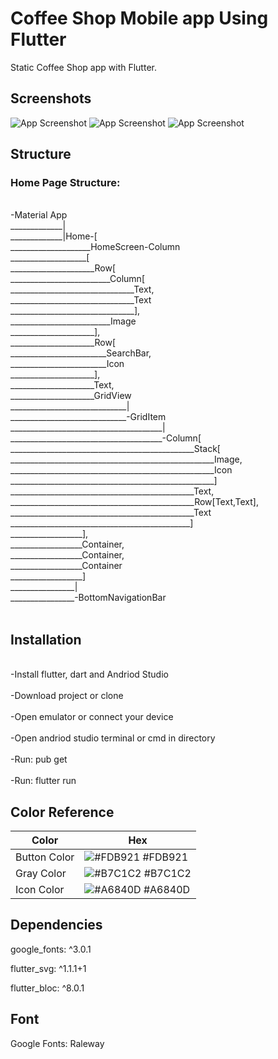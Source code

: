 
# Coffee Shop Mobile app Using Flutter

Static Coffee Shop app with Flutter.
     
            
## Screenshots

![App Screenshot](https://i.imgur.com/qL6wCDm.png)
![App Screenshot](https://i.imgur.com/xUjEB09.png)
![App Screenshot](https://i.imgur.com/79e3z4O.png)


## Structure
<h3>Home Page Structure:</h3>
<br>
-Material App<br>
_____________|<br>
_____________|Home-[<br>
____________________HomeScreen-Column<br>
___________________[<br>
_____________________Row[<br>
_________________________Column[<br>
_______________________________Text,<br>
_______________________________Text<br>
_______________________________],<br>
_________________________Image<br>
_____________________],<br>
_____________________Row[<br>
________________________SearchBar,<br>
________________________Icon<br>
_____________________],<br>
_____________________Text,<br>
_____________________GridView<br>
_____________________________|<br>
_____________________________-GridItem<br>
______________________________________|<br>
______________________________________-Column[<br>
______________________________________________Stack[<br>
___________________________________________________Image,<br>
___________________________________________________Icon<br>
___________________________________________________]<br>
______________________________________________Text,<br>
______________________________________________Row[Text,Text],<br>
______________________________________________Text<br>
_____________________________________________]<br>
__________________],<br>
__________________Container,<br>
__________________Container,<br>
__________________Container<br>
__________________]<br>
________________|<br>
________________-BottomNavigationBar<br>
                </br>
            
## Installation

<br>-Install flutter, dart and Andriod Studio</br>
<br>-Download project or clone</br>
<br>-Open emulator or connect your device</br>
<br>-Open andriod studio terminal or cmd in directory</br>
<br>-Run: pub get</br>
<br>-Run: flutter run</br>

## Color Reference

| Color             | Hex                                                                |
| ----------------- | ------------------------------------------------------------------ |
| Button Color | ![#FDB921](https://via.placeholder.com/10/FDB921?text=+) #FDB921 |
| Gray Color | ![#B7C1C2](https://via.placeholder.com/10/B7C1C2?text=+) #B7C1C2 |
| Icon Color | ![#A6840D](https://via.placeholder.com/10/A6840D?text=+) #A6840D |





## Dependencies

google_fonts: ^3.0.1

flutter_svg: ^1.1.1+1

flutter_bloc: ^8.0.1
## Font

Google Fonts: Raleway
